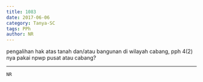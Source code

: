 ```yaml
---
title: 1083
date: 2017-06-06
category: Tanya-SC
tags: PPh
author: NR
---
```


pengalihan hak atas tanah dan/atau bangunan di wilayah cabang, pph 4(2) nya pakai npwp pusat atau cabang?

---



`NR`
